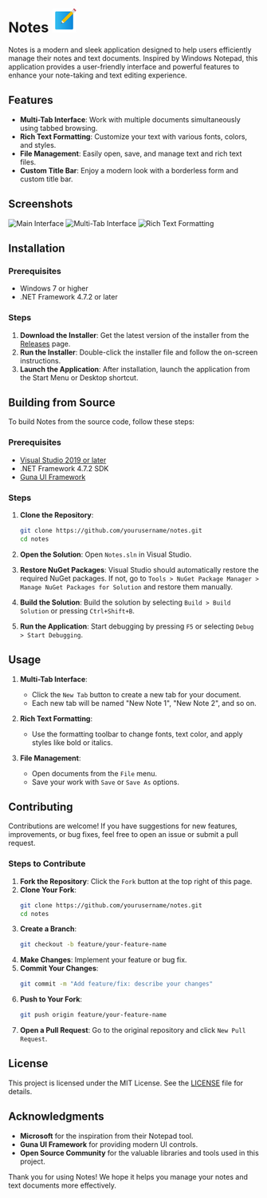 # Notes  ![Logo](https://github.com/TopxT750/Notes/blob/release/Notes/Resources/Notes.png)

Notes is a modern and sleek application designed to help users efficiently manage their notes and text documents. Inspired by Windows Notepad, this application provides a user-friendly interface and powerful features to enhance your note-taking and text editing experience.

## Features

- **Multi-Tab Interface**: Work with multiple documents simultaneously using tabbed browsing.
- **Rich Text Formatting**: Customize your text with various fonts, colors, and styles.
- **File Management**: Easily open, save, and manage text and rich text files.
- **Custom Title Bar**: Enjoy a modern look with a borderless form and custom title bar.

## Screenshots

![Main Interface]()
![Multi-Tab Interface]()
![Rich Text Formatting]()

## Installation

### Prerequisites

- Windows 7 or higher
- .NET Framework 4.7.2 or later

### Steps

1. **Download the Installer**: Get the latest version of the installer from the [Releases](https://github.com/TopxT750/notes/releases) page.
2. **Run the Installer**: Double-click the installer file and follow the on-screen instructions.
3. **Launch the Application**: After installation, launch the application from the Start Menu or Desktop shortcut.

## Building from Source

To build Notes from the source code, follow these steps:

### Prerequisites

- [Visual Studio 2019 or later](https://visualstudio.microsoft.com/)
- .NET Framework 4.7.2 SDK
- [Guna UI Framework](https://gunaui.com/)

### Steps

1. **Clone the Repository**:
   ```sh
   git clone https://github.com/yourusername/notes.git
   cd notes
   ```

2. **Open the Solution**:
   Open `Notes.sln` in Visual Studio.

3. **Restore NuGet Packages**:
   Visual Studio should automatically restore the required NuGet packages. If not, go to `Tools > NuGet Package Manager > Manage NuGet Packages for Solution` and restore them manually.

4. **Build the Solution**:
   Build the solution by selecting `Build > Build Solution` or pressing `Ctrl+Shift+B`.

5. **Run the Application**:
   Start debugging by pressing `F5` or selecting `Debug > Start Debugging`.

## Usage

1. **Multi-Tab Interface**:
   - Click the `New Tab` button to create a new tab for your document.
   - Each new tab will be named "New Note 1", "New Note 2", and so on.

2. **Rich Text Formatting**:
   - Use the formatting toolbar to change fonts, text color, and apply styles like bold or italics.

3. **File Management**:
   - Open documents from the `File` menu.
   - Save your work with `Save` or `Save As` options.

## Contributing

Contributions are welcome! If you have suggestions for new features, improvements, or bug fixes, feel free to open an issue or submit a pull request.

### Steps to Contribute

1. **Fork the Repository**: Click the `Fork` button at the top right of this page.
2. **Clone Your Fork**:
   ```sh
   git clone https://github.com/yourusername/notes.git
   cd notes
   ```
3. **Create a Branch**:
   ```sh
   git checkout -b feature/your-feature-name
   ```
4. **Make Changes**: Implement your feature or bug fix.
5. **Commit Your Changes**:
   ```sh
   git commit -m "Add feature/fix: describe your changes"
   ```
6. **Push to Your Fork**:
   ```sh
   git push origin feature/your-feature-name
   ```
7. **Open a Pull Request**: Go to the original repository and click `New Pull Request`.

## License

This project is licensed under the MIT License. See the [LICENSE](LICENSE) file for details.

## Acknowledgments

- **Microsoft** for the inspiration from their Notepad tool.
- **Guna UI Framework** for providing modern UI controls.
- **Open Source Community** for the valuable libraries and tools used in this project.

Thank you for using Notes! We hope it helps you manage your notes and text documents more effectively.
